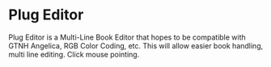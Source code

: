 # Plug Editor

Plug Editor is a Multi-Line Book Editor that hopes to be
compatible with GTNH Angelica, RGB Color Coding, etc. This will
allow easier book handling, multi line editing. Click mouse pointing.
